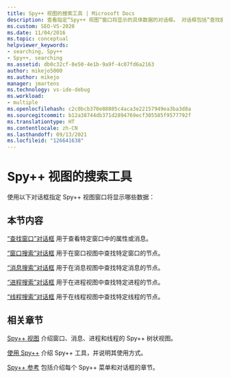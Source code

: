 ```yaml
---
title: Spy++ 视图的搜索工具 | Microsoft Docs
description: 查看指定“Spy++ 视图”窗口将显示的具体数据的对话框。 对话框包括“查找窗口”、“窗口搜索”、“消息搜索”、“进程搜索”和“线程搜索”。
ms.custom: SEO-VS-2020
ms.date: 11/04/2016
ms.topic: conceptual
helpviewer_keywords:
- searching, Spy++
- Spy++, searching
ms.assetid: db0c32cf-8e50-4e1b-9a9f-4c07fd6a2163
author: mikejo5000
ms.author: mikejo
manager: jmartens
ms.technology: vs-ide-debug
ms.workload:
- multiple
ms.openlocfilehash: c2c0bcb370e88805c4aca3e22157949ea3ba3d8a
ms.sourcegitcommit: b12a38744db371d2894769ecf305585f9577792f
ms.translationtype: HT
ms.contentlocale: zh-CN
ms.lasthandoff: 09/13/2021
ms.locfileid: "126641638"
---
```

# <a name="search-tools-for-spy-views"></a>Spy++ 视图的搜索工具
使用以下对话框指定 Spy++ 视图窗口将显示哪些数据：

## <a name="in-this-section"></a>本节内容
 [“查找窗口”对话框](../debugger/find-window-dialog-box.md) 用于查看特定窗口中的属性或消息。

 [“窗口搜索”对话框](../debugger/window-search-dialog-box.md) 用于在窗口视图中查找特定窗口的节点。

 [“消息搜索”对话框](../debugger/message-search-dialog-box.md) 用于在消息视图中查找特定消息的节点。

 [“进程搜索”对话框](../debugger/process-search-dialog-box.md) 用于在进程视图中查找特定进程的节点。

 [“线程搜索”对话框](../debugger/thread-search-dialog-box.md) 用于在线程视图中查找特定线程的节点。

## <a name="related-sections"></a>相关章节
 [Spy++ 视图](../debugger/spy-increment-views.md) 介绍窗口、消息、进程和线程的 Spy++ 树状视图。

 [使用 Spy++](../debugger/using-spy-increment.md) 介绍 Spy++ 工具，并说明其使用方式。

 [Spy++ 参考](../debugger/spy-increment-reference.md) 包括介绍每个 Spy++ 菜单和对话框的章节。